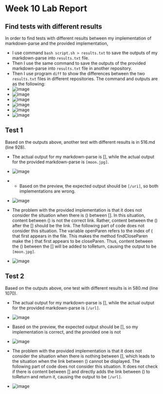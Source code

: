 # Week 10 Lab Report

## Find tests with different results
In order to find tests with different results between my implementation of markdown-parse and the provided implementation,

* I use command `bash script.sh > results.txt` to save the outputs of my markdown-parse into `results.txt` file.
* Then I use the same command to save the outputs of the provided markdown-parse into `results.txt` file in another repository.
* Then I use program `diff` to show the differences between the two `results.txt` files in different repositories. The command and outputs are as the following:
* ![image](week10.1.JPG)
* ![image](week10.2.JPG)
* ![image](week10.3.JPG)
* ![image](week10.4.JPG)
* ![image](week10.5.JPG)
* ![image](week10.6.JPG)

## Test 1
Based on the outputs above, another test with different results is in 516.md (line 928).

* The actual output for my markdown-parse is [], while the actual output for the provided markdown-parse is `[moon.jpg]`.
* ![image](week10.7.JPG)

* * Based on the preview, the expected output should be `[/uri]`, so both implementations are wrong.
* ![image](week10.8.JPG)

* The problem with the provided implementation is that it does not consider the situation when there is () between []. In this situation, content between () is not the correct link. Rather, content between the () after the [] should be the link. The following part of code does not consider this situation. The variable openParen refers to the index of ( that first appears in the file. This makes the method findCloseParen make the ) that first appears to be closeParen. Thus, content between the () between the [] will be added to toReturn, causing the output to be `[moon.jpg]`.
* ![image](week10.9.JPG)



## Test 2
Based on the outputs above, one test with different results is in 580.md (line 1070).

* The actual output for my markdown-parse is [], while the actual output for the provided markdown-parse is `[/url]`.
* ![image](week10.10.JPG)

* Based on the preview, the expected output should be [], so my implementation is correct, and the provided one is not
* ![image](week10.11.JPG)

* The problem with the provided implementation is that it does not consider the situation when there is nothing between [], which leads to the situation when the link between () cannot be displayed. The following part of code does not consider this situation. It does not check if there is content between [] and directly adds the link between () to toReturn and return it, causing the output to be `[/url]`. 
* ![image](week10.12.JPG)